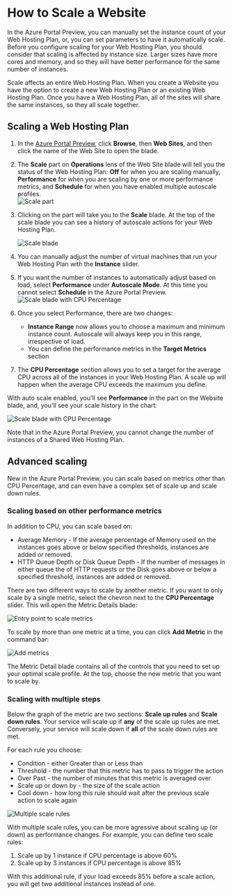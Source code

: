 <properties title="How to scale a website" pageTitle="How to scale a website" description="Learn how to scale your hosting plan in Azure." authors="stepsic"  />

<tags ms.service="application-insights" ms.workload="tbd" ms.tgt_pltfrm="ibiza" ms.devlang="na" ms.topic="article" ms.date="01/01/1900" ms.author="stepsic" />

# How to Scale a Website

In the Azure Portal Preview, you can manually set the instance count of your Web Hosting Plan, or, you can set parameters to have it automatically scale. Before you configure scaling for your Web Hosting Plan, you should consider that scaling is affected by instance size. Larger sizes have more cores and memory, and so they will have better performance for the same number of instances.

Scale affects an entire Web Hosting Plan. When you create a Website you have the option to create a new Web Hosting Plan or an existing Web Hosting Plan. Once you have a Web Hosting Plan, all of the sites will share the same instances, so they all scale together.

## Scaling a Web Hosting Plan

1. In the [Azure Portal Preview](https://portal.azure.com/), click **Browse**, then **Web Sites**, and then click the name of the Web Site to open the blade.
2. The **Scale** part on **Operations** lens of the Web Site blade will tell you the status of the Web Hosting Plan: **Off** for when you are scaling manually, **Performance** for when you are scaling by one or more performance metrics, and **Schedule** for when you have enabled multiple autoscale profiles.  
    ![Scale part](./media/insights-how-to-scale/Insights_ScalePartOff.png)
3. Clicking on the part will take you to the **Scale** blade. At the top of the scale blade you can see a history of autoscale actions for your Web Hosting Plan.  

    ![Scale blade](./media/insights-how-to-scale/Insights_ScaleBladeDayZero.png)
4. You can manually adjust the number of virtual machines that run your Web Hosting Plan with the **Instance** slider.
5. If you want the number of instances to automatically adjust based on load, select **Performance** under **Autoscale Mode**. At this time you cannot select **Schedule** in the Azure Portal Preview.  
    ![Scale blade with CPU Percentage](./media/insights-how-to-scale/Insights_ScaleBladeCPU.png) 
6. Once you select Performance, there are two changes:
    - **Instance Range** now allows you to choose a maximum and minimum instance count. Autoscale will always keep you in this range, irrespective of load.
    - You can define the performance metrics in the **Target Metrics** section
7. The **CPU Percentage** section allows you to set a target for the average CPU across all of the instances in your Web Hosting Plan. A scale up will happen when the average CPU exceeds the maximum you define.

With auto scale enabled, you'll see **Performance** in the part on the Website blade, and, you'll see your scale history in the chart:

![Scale blade with CPU Percentage](./media/insights-how-to-scale/Insights_ScalePartBladeOn.png) 

Note that in the Azure Portal Preview, you cannot change the number of instances of a Shared Web Hosting Plan.

## Advanced scaling

New in the Azure Portal Preview, you can scale based on metrics other than CPU Percentage, and can even have a complex set of scale up and scale down rules.

### Scaling based on other performance metrics
In addition to CPU, you can scale based on:

- Average Memory - If the average percentage of Memory used on the instances goes above or below specified thresholds, instances are added or removed.
- HTTP Queue Depth or Disk Queue Depth - If the number of messages in either queue the of HTTP requests or the Disk goes above or below a specified threshold, instances are added or removed.

There are two different ways to scale by another metric. If you want to only scale by a single metric, select the chevron next to the **CPU Percentage** slider. This will open the Metric Details blade:

![Entry point to scale metrics](./media/insights-how-to-scale/Insights_ScaleMetricChevron.png)

To scale by more than one metric at a time, you can click **Add Metric** in the command bar:

![Add metrics](./media/insights-how-to-scale/Insights_AddMetric.png)

The Metric Detail blade contains all of the controls that you need to set up your optimal scale profile. At the top, choose the new metric that you want to scale by.

### Scaling with multiple steps

Below the graph of the metric are two sections: **Scale up rules** and **Scale down rules**. Your service will scale up if **any** of the scale up rules are met. Conversely, your service will scale down if **all** of the scale down rules are met.

For each rule you choose:

- Condition - either Greater than or Less than
- Threshold - the number that this metric has to pass to trigger the action
- Over Past - the number of minutes that this metric is averaged over
- Scale up or down by - the size of the scale action
- Cool down - how long this rule should wait after the previous scale action to scale again

![Multiple scale rules](./media/insights-how-to-scale/Insights_MultipleScaleRules.png)

With multiple scale rules, you can be more agressive about scaling up (or down) as performance changes. For example, you can define two scale rules:

1. Scale up by 1 instance if CPU percentage is above 60%
2. Scale up by 3 instances if CPU percentage is above 85%

With this additional rule, if your load exceeds 85% before a scale action, you will get two additional instances instead of one. 